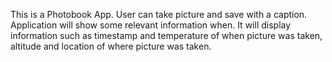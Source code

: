 This is a Photobook App. User can take picture and save with a caption. Application will show some relevant information when. It will display information such as timestamp and temperature of when picture was taken, altitude and location of where picture was taken.
